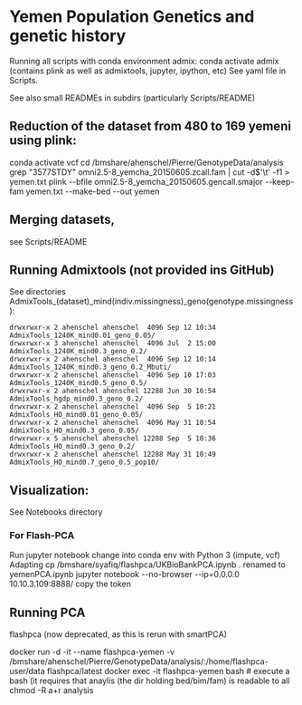 # Yemen Population Genetics and genetic history

Running all scripts with conda environment admix:
conda activate admix (contains plink as well as admixtools, jupyter, ipython, etc)
See yaml file in Scripts.

See also small READMEs in subdirs (particularly Scripts/README)

## Reduction of the dataset from 480 to 169 yemeni using plink:
conda activate vcf
cd /bmshare/ahenschel/Pierre/GenotypeData/analysis
grep "3577STDY" omni2.5-8_yemcha_20150605.zcall.fam | cut -d$'\t' -f1 > yemen.txt
plink --bfile omni2.5-8_yemcha_20150605.gencall.smajor --keep-fam yemen.txt  --make-bed --out yemen

## Merging datasets,
see Scripts/README

## Running Admixtools (not provided ins GitHub)

See directories AdmixTools_(dataset)_mind(indiv.missingness)_geno(genotype.missingness):
```
drwxrwxr-x 2 ahenschel ahenschel  4096 Sep 12 10:34 AdmixTools_1240K_mind0.01_geno_0.05/
drwxrwxr-x 3 ahenschel ahenschel  4096 Jul  2 15:00 AdmixTools_1240K_mind0.3_geno_0.2/
drwxrwxr-x 2 ahenschel ahenschel  4096 Sep 12 10:14 AdmixTools_1240K_mind0.3_geno_0.2_Mbuti/
drwxrwxr-x 2 ahenschel ahenschel  4096 Sep 10 17:03 AdmixTools_1240K_mind0.5_geno_0.5/
drwxrwxr-x 2 ahenschel ahenschel 12288 Jun 30 16:54 AdmixTools_hgdp_mind0.3_geno_0.2/
drwxrwxr-x 2 ahenschel ahenschel  4096 Sep  5 10:21 AdmixTools_HO_mind0.01_geno_0.05/
drwxrwxr-x 2 ahenschel ahenschel  4096 May 31 10:54 AdmixTools_HO_mind0.3_geno_0.05/
drwxrwxr-x 5 ahenschel ahenschel 12288 Sep  5 10:36 AdmixTools_HO_mind0.3_geno_0.2/
drwxrwxr-x 2 ahenschel ahenschel 12288 May 31 10:49 AdmixTools_HO_mind0.7_geno_0.5_pop10/
```

## Visualization:
See Notebooks directory

### For Flash-PCA
Run jupyter notebook
change into conda env with Python 3 (impute, vcf)
Adapting 
cp /bmshare/syafiq/flashpca/UKBioBankPCA.ipynb .
renamed to yemenPCA.ipynb
jupyter notebook --no-browser --ip=0.0.0.0
10.10.3.109:8888/
copy the token

## Running PCA
flashpca (now deprecated, as this is rerun with smartPCA)

docker run -d -it --name flashpca-yemen -v /bmshare/ahenschel/Pierre/GenotypeData/analysis/:/home/flashpca-user/data flashpca/latest
docker exec -it flashpca-yemen bash # execute a bash
(it requires that anaylis (the dir holding bed/bim/fam) is readable to all
chmod -R a+r analysis


